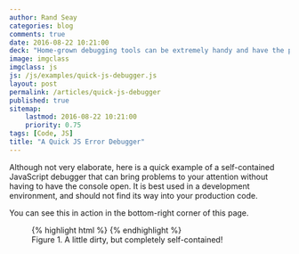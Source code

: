 ```yaml
---
author: Rand Seay
categories: blog
comments: true
date: 2016-08-22 10:21:00
deck: "Home-grown debugging tools can be extremely handy and have the potential to save you from headaches and lost time."
image: imgclass
imgclass: js
js: /js/examples/quick-js-debugger.js
layout: post
permalink: /articles/quick-js-debugger
published: true
sitemap:
    lastmod: 2016-08-22 10:21:00
    priority: 0.75
tags: [Code, JS]
title: "A Quick JS Error Debugger"
---
```


Although not very elaborate, here is a quick example of a self-contained JavaScript debugger that can bring problems to your attention<!--more--> without having to have the console open. It is best used in a development environment, and should not find its way into your production code.

<p class="post-note">
    You can see this in action in the bottom-right corner of this page.
</p>

<figure id='figure-1' class='code'>
{% highlight html %}
<script>
    (function () {
        function PageError(message, source, lineno, colno, error) {
            this.message = message;
            this.source = source;
            this.lineno = lineno;
            this.colno = colno;
            this.error = error;
        }

        var pageErrors = [];

        function renderPageErrorLink(errors) {
            var jsDebug = document.getElementById("jsDebug");
            var jsDebugStyle = "position:fixed;" +
                "background:whitesmoke;" +
                "border-radius:10px 0 0 0;" +
                "border:1px solid lightgray;" +
                "bottom:0;" +
                "box-shadow: 0 0 20px -5px rgba(153,153,153,0.9);" +
                "display:inline;" +
                "padding:10px;" +
                "color:indianred;" +
                "font-family:sans-serif;" +
                "font-size:12px;" +
                "font-weight:bold;" +
                "right:0;" +
                "z-index:9999;";
            var jsDebugText = errors.length + " JS error";
            if (errors.length > 1) {
                jsDebugText += "s";
            }

            jsDebug.text = jsDebugText;
            jsDebug.style.cssText = jsDebugStyle;

        };

        window.onload = function () {
            var jsDebug = document.createElement("a");
            jsDebug.id = "jsDebug";
            jsDebug.style.cssText = "display:none;";
            document.body.appendChild(jsDebug);

            if (pageErrors.length) {
                renderPageErrorLink(pageErrors);
            }
        }

        window.onerror = function (message, source, lineno, colno, error) {
            pageErrors.push(new PageError(message, source, lineno, colno, error));
        };
    })();
</script>
{% endhighlight %}
<figcaption>Figure 1. A little dirty, but completely self-contained!</figcaption>
</figure>
